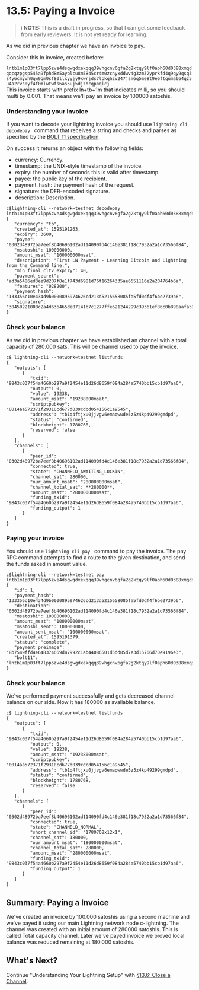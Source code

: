 # 13.5: Paying a Invoice

> :information_source: **NOTE:** This is a draft in progress, so that I can get some feedback from early reviewers. It is not yet ready for learning.

As we did in previous chapter we have an invoice to pay.  

Consider this ln invoice, created before:

`lntb1m1p03ft7lpp5zve4dsgwgdxekqqq39vhgcnv6gfa2g2ktqy9lf0aph60d0388xmqdqqcqzpgsp545a9fphd8m5ayplcu8m5845cr4m0zcnyxddwv4g3zm32yprkfd4q9qy9qsq3s4y6cmyvh0qw9qm0sf80llxyyjy9xwrjds7lpkqhzv247jsm6q5me8t9e6ftquma664gz5u4a2rvs0yf4f0mlwtwfs6as5uj5djzhcqpnqlcj
`  
This invoice starts with prefix ln+tb+1m that indicates milli, so you should multi by 0.001.   That means we'll pay an invoice by 100000 satoshis.

### Understanding your invoice

If you want to decode your lightning invoice you should use `lightning-cli decodepay ` command that receives a string and checks and parses as specified by the [BOLT 11 specification](https://github.com/lightningnetwork/lightning-rfc/blob/master/11-payment-encoding.md).

On success it returns an object with the following fields:

* currency: Currency.
* timestamp: the UNIX-style timestamp of the invoice.
* expiry: the number of seconds this is valid after timestamp.
* payee: the public key of the recipient.
* payment_hash: the payment hash of the request.
* signature: the DER-encoded signature.
* description: Description.

```
c$lightning-cli --network=testnet decodepay lntb1m1p03ft7lpp5zve4dsgwgdxekqqq39vhgcnv6gfa2g2ktqy9lf0aph60d0388xmqdqqcqzpgsp545a9fphd8m5ayplcu8m5845cr4m0zcnyxddwv4g3zm32yprkfd4q9qy9qsq3s4y6cmyvh0qw9qm0sf80llxyyjy9xwrjds7lpkqhzv247jsm6q5me8t9e6ftquma664gz5u4a2rvs0yf4f0mlwtwfs6as5uj5djzhcqpnqlcj
{
   "currency": "tb",
   "created_at": 1595191263,
   "expiry": 3600,
   "payee": "0302d48972ba7eef8b40696102ad114090fd4c146e381f18c7932a2a1d73566f84",
   "msatoshi": 100000000,
   "amount_msat": "100000000msat",
   "description": "First LN Payment - Learning Bitcoin and Lightning from the Command line.",
   "min_final_cltv_expiry": 40,
   "payment_secret": "ad3a5486ed3ee9d207f8e1f743d6981d76f16264335ae6551116e2a204764b6a",
   "features": "028200",
   "payment_hash": "133356c10e434d9b0000895974626cd213d5215658085fa5fd0df4f6be2739b6",
   "signature": "30450221008c2a4d636465de07141b7c1277ffe621244299c39361ef86c0b898aafa50de8102204de4eb2e7495839beeb5540a9caf543641e44d52fdfdcb7261aec29c951b215f"
}
```
### Check your balance

As we did in previous chapter we have established an channel with a total capacity of 280.000 sats.   This will be channel used to pay the invoice.

```
c$ lightning-cli --network=testnet listfunds
{
   "outputs": [
      {
         "txid": "9843c037f54a4660b297a9f2454e11d26d8659f084a284a5740bb15cb1d97aa6",
         "output": 0,
         "value": 19238,
         "amount_msat": "19238000msat",
         "scriptpubkey": "0014aa572371f29310cd677d039cdcd054156c1a9545",
         "address": "tb1q4ftjxu0jjvgv6emaqwwde5z5z4kp49299gmdpd",
         "status": "confirmed",
         "blockheight": 1780768,
         "reserved": false
      }
   ],
   "channels": [
      {
         "peer_id": "0302d48972ba7eef8b40696102ad114090fd4c146e381f18c7932a2a1d73566f84",
         "connected": true,
         "state": "CHANNELD_AWAITING_LOCKIN",
         "channel_sat": 280000,
         "our_amount_msat": "280000000msat",
         "channel_total_sat": **280000**,
         "amount_msat": "280000000msat",
         "funding_txid": "9843c037f54a4660b297a9f2454e11d26d8659f084a284a5740bb15cb1d97aa6",
         "funding_output": 1
      }
   ]
}
```

### Paying your invoice

You should use `lightning-cli pay ` command to pay the invoice.  The pay RPC command attempts to find a route to the given destination, and send the funds asked in amount value.

```
c$lightning-cli --network=testnet pay 
lntb1m1p03ft7lpp5zve4dsgwgdxekqqq39vhgcnv6gfa2g2ktqy9lf0aph60d0388xmqdqqcqzpgsp545a9fphd8m5ayplcu8m5845cr4m0zcnyxddwv4g3zm32yprkfd4q9qy9qsq3s4y6cmyvh0qw9qm0sf80llxyyjy9xwrjds7lpkqhzv247jsm6q5me8t9e6ftquma664gz5u4a2rvs0yf4f0mlwtwfs6as5uj5djzhcqpnqlcj
{
   "id": 1,
   "payment_hash": "133356c10e434d9b0000895974626cd213d5215658085fa5fd0df4f6be2739b6",
   "destination": "0302d48972ba7eef8b40696102ad114090fd4c146e381f18c7932a2a1d73566f84",
   "msatoshi": 100000000,
   "amount_msat": "100000000msat",
   "msatoshi_sent": 100000000,
   "amount_sent_msat": "100000000msat",
   "created_at": 1595191379,
   "status": "complete",
   "payment_preimage": "8b7549ffd4e648374669d47992c1ab44086501d5dd85d7e3d15766d70e9196e3",
   "bolt11": "lntb1m1p03ft7lpp5zve4dsgwgdxekqqq39vhgcnv6gfa2g2ktqy9lf0aph60d0388xmqdqqcqzpgsp545a9fphd8m5ayplcu8m5845cr4m0zcnyxddwv4g3zm32yprkfd4q9qy9qsq3s4y6cmyvh0qw9qm0sf80llxyyjy9xwrjds7lpkqhzv247jsm6q5me8t9e6ftquma664gz5u4a2rvs0yf4f0mlwtwfs6as5uj5djzhcqpnqlcj"
}
```

### Check your balance

We've performed payment successfully and gets decreased channel balance on our side.  Now it has 180000 as available balance.

```
c$ lightning-cli --network=testnet listfunds
{
   "outputs": [
      {
         "txid": "9843c037f54a4660b297a9f2454e11d26d8659f084a284a5740bb15cb1d97aa6",
         "output": 0,
         "value": 19238,
         "amount_msat": "19238000msat",
         "scriptpubkey": "0014aa572371f29310cd677d039cdcd054156c1a9545",
         "address": "tb1q4ftjxu0jjvgv6emaqwwde5z5z4kp49299gmdpd",
         "status": "confirmed",
         "blockheight": 1780768,
         "reserved": false
      }
   ],
   "channels": [
      {
         "peer_id": "0302d48972ba7eef8b40696102ad114090fd4c146e381f18c7932a2a1d73566f84",
         "connected": true,
         "state": "CHANNELD_NORMAL",
         "short_channel_id": "1780768x12x1",
         "channel_sat": 180000,
         "our_amount_msat": "180000000msat",
         "channel_total_sat": 280000,
         "amount_msat": "280000000msat",
         "funding_txid": "9843c037f54a4660b297a9f2454e11d26d8659f084a284a5740bb15cb1d97aa6",
         "funding_output": 1
      }
   ]
}
```

## Summary: Paying a Invoice

We've created an invoice by 100.000 satoshis using a second machine and we've payed it using our main Lightning network node c-lightning.  The channel was created with an initial amount of 280000 satoshis.   This is called Total capacity channel.  Later we've payed invoice we proved local balance was reduced remaining at 180.000 satoshis.

## What's Next?

Continue "Understanding Your Lightning Setup" with [§13.6: Close a Channel](13_6_Close_channel.md).
